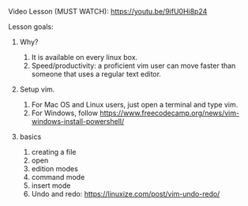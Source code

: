 Video Lesson (MUST WATCH): https://youtu.be/9ifU0Hi8p24

Lesson goals:

1. Why?
    1. It is available on every linux box.
    1. Speed/productivity: a proficient vim user can move faster than someone that uses a regular text editor.

1. Setup vim.
    1. For Mac OS and Linux users, just open a terminal and type vim.
    1. For Windows, follow https://www.freecodecamp.org/news/vim-windows-install-powershell/

1. basics
    1. creating a file
    1. open
    1. edition modes
    1. command mode
    1. insert mode
    1. Undo and redo: https://linuxize.com/post/vim-undo-redo/
     
